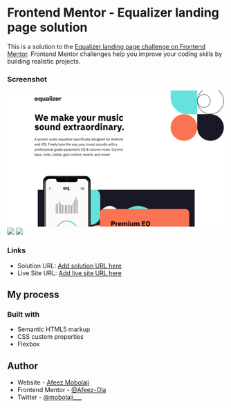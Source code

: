 # Frontend Mentor - Equalizer landing page solution

This is a solution to the [Equalizer landing page challenge on Frontend Mentor](https://www.frontendmentor.io/challenges/equalizer-landing-page-7VJ4gp3DE). Frontend Mentor challenges help you improve your coding skills by building realistic projects. 

### Screenshot

![](/screenshots/desktop_screenshot.png)
![](/screenshots/tablet_screenshot.png.png)
![](/screenshots/mobile_image.jpeg.png)


### Links

- Solution URL: [Add solution URL here](https://github.com/Afeez-Ola/equalizer-landing-page)
- Live Site URL: [Add live site URL here](https://stats-preview-card-component-main-chi-plum.vercel.app/)

## My process

### Built with

- Semantic HTML5 markup
- CSS custom properties
- Flexbox

## Author

- Website - [Afeez Mobolaji](https://hashnode.com/@Mobolaji)
- Frontend Mentor - [@Afeez-Ola](https://www.frontendmentor.io/profile/Afeez-Ola)
- Twitter - [@mobolaji___]([mobolaji](https://x.com/mobolaji___))